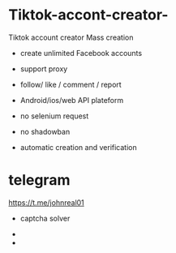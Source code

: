 # Tiktok-accont-creator-
Tiktok account creator Mass creation

- create unlimited Facebook     accounts 

- support proxy

- follow/ like / comment /      report

- Android/ios/web API           plateform

- no selenium request

- no shadowban

- automatic creation and        verification


# telegram
https://t.me/johnreal01

- captcha solver
- 

- 

  
